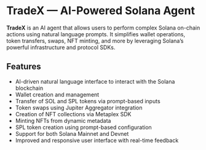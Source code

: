 # TradeX — AI-Powered Solana Agent

**TradeX** is an AI agent that allows users to perform complex Solana on-chain actions using natural language prompts. It simplifies wallet operations, token transfers, swaps, NFT minting, and more by leveraging Solana’s powerful infrastructure and protocol SDKs.

## Features

- AI-driven natural language interface to interact with the Solana blockchain
- Wallet creation and management
- Transfer of SOL and SPL tokens via prompt-based inputs
- Token swaps using Jupiter Aggregator integration
- Creation of NFT collections via Metaplex SDK
- Minting NFTs from dynamic metadata
- SPL token creation using prompt-based configuration
- Support for both Solana Mainnet and Devnet
- Improved and responsive user interface with real-time feedback

